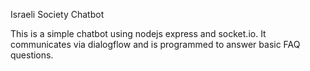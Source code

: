 Israeli Society Chatbot

This is a simple chatbot using nodejs express and socket.io. It communicates via dialogflow and is programmed to answer basic FAQ questions.